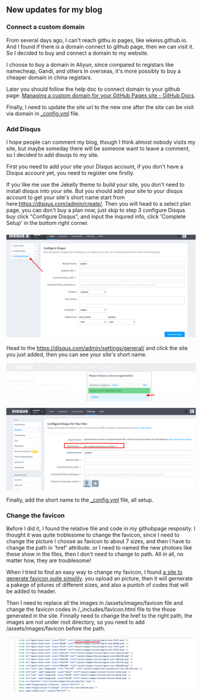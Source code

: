 ## New updates for my blog

### Connect a custom domain

From several days ago, I can't reach githu.io pages, like wkeiss.github.io. And I found if there is a domain connect to github page, then we can visit it. So I decided to buy and connect a domain to my website.

I choose to buy a domain in Aliyun, since compared to registars like namecheap, Gandi, and others in overseas, it's more possibly to buy a cheaper domain in china registars. 

Later you should  follow the help doc to connect domain to your github page: [Managing a custom domain for your GitHub Pages site - GitHub Docs](https://docs.github.com/en/github/working-with-github-pages/managing-a-custom-domain-for-your-github-pages-site). 

Finally, I need to update the site url to the new one after the site can be visit via domain in [_config.yml](https://github.com/wkeiss/wkeiss.github.io/blob/master/_config.yml) file.

### Add Disqus 

I hope people can comment my blog, though I think almost nobody visits my site, but maybe  someday there will be someone want to leave a comment, so I decided to add disuqs to my site.

First you need to add your site your Disqus account, if you don't have a Disqus account yet, you need to register one firstly. 

If you like me use the Jekelly theme to build your site, you don't need to install disqus into your site. But you should add your site to your disqus account to get your site's short name start from here:https://disqus.com/admin/create/. Then you will head to a select plan page, you can don't buy a plan now, just skip to step 3 configure Disqus buy click "Configure Disqus", and input the inqured info, click 'Complete Setup' in the bottom right corner.

### ![configure-disqus](/assets/images/blog-image/configure-disqus.jpg)

Head to the https://disqus.com/admin/settings/general/  and click the site you just added, then you can see your site's short name.

![click-the-site-just-added](/assets/images/blog-image/click-the-site-just-added.jpg)

![short-name](/assets/images/blog-image/short-name.jpg)

Finally, add the short name to the  [_config.yml](https://github.com/wkeiss/wkeiss.github.io/blob/master/_config.yml) file, all setup.

### Change the favicon 

Before I did it, I found the relative file and code in my githubpage resposity. I thought it was quite troblesome to change the favicon, since I need to change the picture I choose as favicon to about 7 sizes, and then I have to change the path in 'href' attribute. or I need to named the new photoes like these show in the files, then I don't need to change to path. All in all, no matter how, they are troublesome! 

When I tried to find an easy way to change my favicon, I found [a site to generate favicon quite simplily](https://www.favicon-generator.org/). you opload an picture, then it will gernerate a pakege of pitures of different sizes, and also a puntch of codes that will be added to header.

Then I need to replace all the images in /assets/images/favicon file and change the favicon codes in /_includes/favicon.html file to the those generated in the site. Finnally need to change the href to the right path, the images are not under root directory, so you need to add /assets/images/favicon before the path.

![href-path](/assets/images/blog-image/href-path.jpg)